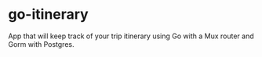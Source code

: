 # go-itinerary

App that will keep track of your trip itinerary using Go with a Mux router and Gorm with Postgres.